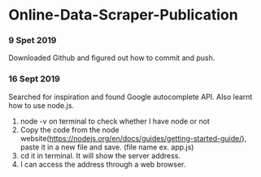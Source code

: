 # Online-Data-Scraper-Publication

### 9 Spet 2019
Downloaded Github and figured out how to commit and push.

### 16 Sept 2019
Searched for inspiration and found Google autocomplete API. Also learnt how to use node.js. 

1. node -v on terminal to check whether I have node or not
2. Copy the code from the node website(https://nodejs.org/en/docs/guides/getting-started-guide/), paste it in a new file and save. (file name ex. app.js)
3. cd it in terminal. It will show the server address.
4. I can access the address through a web browser.